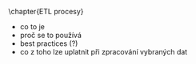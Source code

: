 \chapter{ETL procesy}

* co to je
* proč se to používá
* best practices (?)
* co z toho lze uplatnit při zpracování vybraných dat